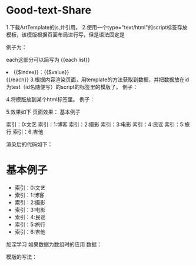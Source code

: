 # Good-text-Share
1.下载ArtTemplate的js,并引用<script src="js/template.js"></script>。
2.使用一个type="text/html"的script标签存放模板，该模版根据页面布局进行写，但是语法固定是
<script id="xxx" type="text/html">
        {{if isAdmin}} 
              里面为根据内容的html标签，如angular的ng-repeat；
        {{/if}}
</script>
例子为：
<script id="test" type="text/html">
{{if isAdmin}}  //注意这里，下边有解释
  <h1>{{title}}</h1>  
  <ul>  
      {{each list as value index}} 
          <li>索引：{{index}}:{{value}}</li>  
      {{/each}}  
  </ul>  
{{/if}}  
</script>
each这部分可以简写为
{{each list}}
    <li>{{$index}}：{{$value}}</li>
{{/each}}
3.根据内容渲染页面，用template的方法获取到数据，并把数据放在id为test（id名随便写）的script的标签里的模版了。
例子：
<script>
var data = {
	title: '基本例子',
	isAdmin: true,     //这里要注意，如果语法里有{{if isAdmin}}的话，则这里要写isAdmin:true,若是语法没            有，则不需要写。
	list: ['文艺', '博客', '摄影', '电影', '民谣', '旅行', '吉他']
};
var html = template('test', data);
document.getElementById('content').innerHTML = html;
</script>
4.将模版放到某个html标签里。
例子：
<div id=content></div>
5.效果如下
页面效果：
基本例子

索引：0:文艺
索引：1:博客
索引：2:摄影
索引：3:电影
索引：4:民谣
索引：5:旅行
索引：6:吉他

渲染后的代码如下：
<div id="content">  
  <h1>基本例子</h1>  
  <ul>       
          <li>索引：0:文艺</li>  
          <li>索引：1:博客</li>          
          <li>索引：2:摄影</li>          
          <li>索引：3:电影</li>          
          <li>索引：4:民谣</li>          
          <li>索引：5:旅行</li>          
          <li>索引：6:吉他</li>          
  </ul>  
</div>

加深学习
如果数据为数组时的应用
数据：
<script>
var data = {
    title: '标签',
    list:[  
        {"id":1,"shop_name":"123","shop_balance":5000},  
        {"id":2,"shop_name":"12344","shop_balance":500}  
    ]  
};
var html = template('test', data);
document.getElementById('content').innerHTML = html;
</script>
模版的写法：
<script id="test" type="text/html">
	<h1>{{title}}</h1>
	<ul>
    	{{each list as value index}}  
          <li>索引{{value.id}}:{{value.shop_name}}</li>  //注意看这里
      	{{/each}}
	</ul>
</script>
